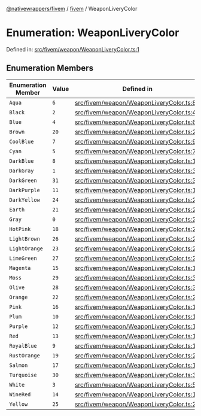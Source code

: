 [@nativewrappers/fivem](../../README.md) / [fivem](../README.md) / WeaponLiveryColor

# Enumeration: WeaponLiveryColor

Defined in: [src/fivem/weapon/WeaponLiveryColor.ts:1](https://github.com/nativewrappers/nativewrappers/blob/11c6a49b7dbba5233f7fb8c63e2382099dcf6c28/src/fivem/weapon/WeaponLiveryColor.ts#L1)

## Enumeration Members

| Enumeration Member | Value | Defined in |
| ------ | ------ | ------ |
| <a id="aqua"></a> `Aqua` | `6` | [src/fivem/weapon/WeaponLiveryColor.ts:8](https://github.com/nativewrappers/nativewrappers/blob/11c6a49b7dbba5233f7fb8c63e2382099dcf6c28/src/fivem/weapon/WeaponLiveryColor.ts#L8) |
| <a id="black"></a> `Black` | `2` | [src/fivem/weapon/WeaponLiveryColor.ts:4](https://github.com/nativewrappers/nativewrappers/blob/11c6a49b7dbba5233f7fb8c63e2382099dcf6c28/src/fivem/weapon/WeaponLiveryColor.ts#L4) |
| <a id="blue"></a> `Blue` | `4` | [src/fivem/weapon/WeaponLiveryColor.ts:6](https://github.com/nativewrappers/nativewrappers/blob/11c6a49b7dbba5233f7fb8c63e2382099dcf6c28/src/fivem/weapon/WeaponLiveryColor.ts#L6) |
| <a id="brown"></a> `Brown` | `20` | [src/fivem/weapon/WeaponLiveryColor.ts:22](https://github.com/nativewrappers/nativewrappers/blob/11c6a49b7dbba5233f7fb8c63e2382099dcf6c28/src/fivem/weapon/WeaponLiveryColor.ts#L22) |
| <a id="coolblue"></a> `CoolBlue` | `7` | [src/fivem/weapon/WeaponLiveryColor.ts:9](https://github.com/nativewrappers/nativewrappers/blob/11c6a49b7dbba5233f7fb8c63e2382099dcf6c28/src/fivem/weapon/WeaponLiveryColor.ts#L9) |
| <a id="cyan"></a> `Cyan` | `5` | [src/fivem/weapon/WeaponLiveryColor.ts:7](https://github.com/nativewrappers/nativewrappers/blob/11c6a49b7dbba5233f7fb8c63e2382099dcf6c28/src/fivem/weapon/WeaponLiveryColor.ts#L7) |
| <a id="darkblue"></a> `DarkBlue` | `8` | [src/fivem/weapon/WeaponLiveryColor.ts:10](https://github.com/nativewrappers/nativewrappers/blob/11c6a49b7dbba5233f7fb8c63e2382099dcf6c28/src/fivem/weapon/WeaponLiveryColor.ts#L10) |
| <a id="darkgray"></a> `DarkGray` | `1` | [src/fivem/weapon/WeaponLiveryColor.ts:3](https://github.com/nativewrappers/nativewrappers/blob/11c6a49b7dbba5233f7fb8c63e2382099dcf6c28/src/fivem/weapon/WeaponLiveryColor.ts#L3) |
| <a id="darkgreen"></a> `DarkGreen` | `31` | [src/fivem/weapon/WeaponLiveryColor.ts:33](https://github.com/nativewrappers/nativewrappers/blob/11c6a49b7dbba5233f7fb8c63e2382099dcf6c28/src/fivem/weapon/WeaponLiveryColor.ts#L33) |
| <a id="darkpurple"></a> `DarkPurple` | `11` | [src/fivem/weapon/WeaponLiveryColor.ts:13](https://github.com/nativewrappers/nativewrappers/blob/11c6a49b7dbba5233f7fb8c63e2382099dcf6c28/src/fivem/weapon/WeaponLiveryColor.ts#L13) |
| <a id="darkyellow"></a> `DarkYellow` | `24` | [src/fivem/weapon/WeaponLiveryColor.ts:26](https://github.com/nativewrappers/nativewrappers/blob/11c6a49b7dbba5233f7fb8c63e2382099dcf6c28/src/fivem/weapon/WeaponLiveryColor.ts#L26) |
| <a id="earth"></a> `Earth` | `21` | [src/fivem/weapon/WeaponLiveryColor.ts:23](https://github.com/nativewrappers/nativewrappers/blob/11c6a49b7dbba5233f7fb8c63e2382099dcf6c28/src/fivem/weapon/WeaponLiveryColor.ts#L23) |
| <a id="gray"></a> `Gray` | `0` | [src/fivem/weapon/WeaponLiveryColor.ts:2](https://github.com/nativewrappers/nativewrappers/blob/11c6a49b7dbba5233f7fb8c63e2382099dcf6c28/src/fivem/weapon/WeaponLiveryColor.ts#L2) |
| <a id="hotpink"></a> `HotPink` | `18` | [src/fivem/weapon/WeaponLiveryColor.ts:20](https://github.com/nativewrappers/nativewrappers/blob/11c6a49b7dbba5233f7fb8c63e2382099dcf6c28/src/fivem/weapon/WeaponLiveryColor.ts#L20) |
| <a id="lightbrown"></a> `LightBrown` | `26` | [src/fivem/weapon/WeaponLiveryColor.ts:28](https://github.com/nativewrappers/nativewrappers/blob/11c6a49b7dbba5233f7fb8c63e2382099dcf6c28/src/fivem/weapon/WeaponLiveryColor.ts#L28) |
| <a id="lightorange"></a> `LightOrange` | `23` | [src/fivem/weapon/WeaponLiveryColor.ts:25](https://github.com/nativewrappers/nativewrappers/blob/11c6a49b7dbba5233f7fb8c63e2382099dcf6c28/src/fivem/weapon/WeaponLiveryColor.ts#L25) |
| <a id="limegreen"></a> `LimeGreen` | `27` | [src/fivem/weapon/WeaponLiveryColor.ts:29](https://github.com/nativewrappers/nativewrappers/blob/11c6a49b7dbba5233f7fb8c63e2382099dcf6c28/src/fivem/weapon/WeaponLiveryColor.ts#L29) |
| <a id="magenta"></a> `Magenta` | `15` | [src/fivem/weapon/WeaponLiveryColor.ts:17](https://github.com/nativewrappers/nativewrappers/blob/11c6a49b7dbba5233f7fb8c63e2382099dcf6c28/src/fivem/weapon/WeaponLiveryColor.ts#L17) |
| <a id="moss"></a> `Moss` | `29` | [src/fivem/weapon/WeaponLiveryColor.ts:31](https://github.com/nativewrappers/nativewrappers/blob/11c6a49b7dbba5233f7fb8c63e2382099dcf6c28/src/fivem/weapon/WeaponLiveryColor.ts#L31) |
| <a id="olive"></a> `Olive` | `28` | [src/fivem/weapon/WeaponLiveryColor.ts:30](https://github.com/nativewrappers/nativewrappers/blob/11c6a49b7dbba5233f7fb8c63e2382099dcf6c28/src/fivem/weapon/WeaponLiveryColor.ts#L30) |
| <a id="orange"></a> `Orange` | `22` | [src/fivem/weapon/WeaponLiveryColor.ts:24](https://github.com/nativewrappers/nativewrappers/blob/11c6a49b7dbba5233f7fb8c63e2382099dcf6c28/src/fivem/weapon/WeaponLiveryColor.ts#L24) |
| <a id="pink"></a> `Pink` | `16` | [src/fivem/weapon/WeaponLiveryColor.ts:18](https://github.com/nativewrappers/nativewrappers/blob/11c6a49b7dbba5233f7fb8c63e2382099dcf6c28/src/fivem/weapon/WeaponLiveryColor.ts#L18) |
| <a id="plum"></a> `Plum` | `10` | [src/fivem/weapon/WeaponLiveryColor.ts:12](https://github.com/nativewrappers/nativewrappers/blob/11c6a49b7dbba5233f7fb8c63e2382099dcf6c28/src/fivem/weapon/WeaponLiveryColor.ts#L12) |
| <a id="purple"></a> `Purple` | `12` | [src/fivem/weapon/WeaponLiveryColor.ts:14](https://github.com/nativewrappers/nativewrappers/blob/11c6a49b7dbba5233f7fb8c63e2382099dcf6c28/src/fivem/weapon/WeaponLiveryColor.ts#L14) |
| <a id="red"></a> `Red` | `13` | [src/fivem/weapon/WeaponLiveryColor.ts:15](https://github.com/nativewrappers/nativewrappers/blob/11c6a49b7dbba5233f7fb8c63e2382099dcf6c28/src/fivem/weapon/WeaponLiveryColor.ts#L15) |
| <a id="royalblue"></a> `RoyalBlue` | `9` | [src/fivem/weapon/WeaponLiveryColor.ts:11](https://github.com/nativewrappers/nativewrappers/blob/11c6a49b7dbba5233f7fb8c63e2382099dcf6c28/src/fivem/weapon/WeaponLiveryColor.ts#L11) |
| <a id="rustorange"></a> `RustOrange` | `19` | [src/fivem/weapon/WeaponLiveryColor.ts:21](https://github.com/nativewrappers/nativewrappers/blob/11c6a49b7dbba5233f7fb8c63e2382099dcf6c28/src/fivem/weapon/WeaponLiveryColor.ts#L21) |
| <a id="salmon"></a> `Salmon` | `17` | [src/fivem/weapon/WeaponLiveryColor.ts:19](https://github.com/nativewrappers/nativewrappers/blob/11c6a49b7dbba5233f7fb8c63e2382099dcf6c28/src/fivem/weapon/WeaponLiveryColor.ts#L19) |
| <a id="turquoise"></a> `Turquoise` | `30` | [src/fivem/weapon/WeaponLiveryColor.ts:32](https://github.com/nativewrappers/nativewrappers/blob/11c6a49b7dbba5233f7fb8c63e2382099dcf6c28/src/fivem/weapon/WeaponLiveryColor.ts#L32) |
| <a id="white"></a> `White` | `3` | [src/fivem/weapon/WeaponLiveryColor.ts:5](https://github.com/nativewrappers/nativewrappers/blob/11c6a49b7dbba5233f7fb8c63e2382099dcf6c28/src/fivem/weapon/WeaponLiveryColor.ts#L5) |
| <a id="winered"></a> `WineRed` | `14` | [src/fivem/weapon/WeaponLiveryColor.ts:16](https://github.com/nativewrappers/nativewrappers/blob/11c6a49b7dbba5233f7fb8c63e2382099dcf6c28/src/fivem/weapon/WeaponLiveryColor.ts#L16) |
| <a id="yellow"></a> `Yellow` | `25` | [src/fivem/weapon/WeaponLiveryColor.ts:27](https://github.com/nativewrappers/nativewrappers/blob/11c6a49b7dbba5233f7fb8c63e2382099dcf6c28/src/fivem/weapon/WeaponLiveryColor.ts#L27) |
